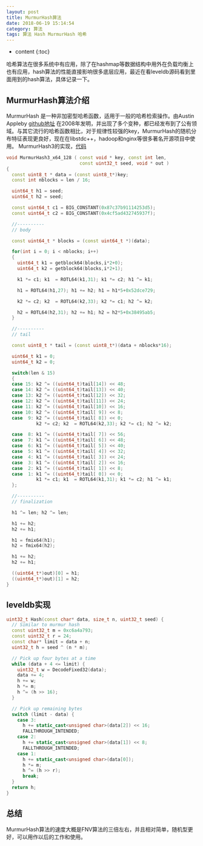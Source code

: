 ```yaml
---
layout: post
title: MurmurHash算法
date: 2018-06-19 15:14:54
category: 算法
tags: 算法 Hash MurmurHash 哈希
---
```

* content
{:toc}

哈希算法在很多系统中有应用，除了在hashmap等数据结构中用外在负载均衡上也有应用，hash算法的性能直接影响很多底层应用，最近在看leveldb源码看到里面用到的hash算法，具体记录一下。

## MurmurHash算法介绍

  MurmurHash 是一种非加密型哈希函数，适用于一般的哈希检索操作。由Austin Appleby [github地址](https://github.com/aappleby) 在2008年发明，并出现了多个变种，都已经发布到了公有领域。与其它流行的哈希函数相比，对于规律性较强的key，MurmurHash的随机分布特征表现更良好，现在在libstdc++，hadoop和nginx等很多著名开源项目中使用。
MurmurHash3的实现，[代码](https://github.com/aappleby/smhasher/blob/master/src/MurmurHash3.cpp)

```c++
void MurmurHash3_x64_128 ( const void * key, const int len,
                           const uint32_t seed, void * out )
{
  const uint8_t * data = (const uint8_t*)key;
  const int nblocks = len / 16;

  uint64_t h1 = seed;
  uint64_t h2 = seed;

  const uint64_t c1 = BIG_CONSTANT(0x87c37b91114253d5);
  const uint64_t c2 = BIG_CONSTANT(0x4cf5ad432745937f);

  //----------
  // body

  const uint64_t * blocks = (const uint64_t *)(data);

  for(int i = 0; i < nblocks; i++)
  {
    uint64_t k1 = getblock64(blocks,i*2+0);
    uint64_t k2 = getblock64(blocks,i*2+1);

    k1 *= c1; k1  = ROTL64(k1,31); k1 *= c2; h1 ^= k1;

    h1 = ROTL64(h1,27); h1 += h2; h1 = h1*5+0x52dce729;

    k2 *= c2; k2  = ROTL64(k2,33); k2 *= c1; h2 ^= k2;

    h2 = ROTL64(h2,31); h2 += h1; h2 = h2*5+0x38495ab5;
  }

  //----------
  // tail

  const uint8_t * tail = (const uint8_t*)(data + nblocks*16);

  uint64_t k1 = 0;
  uint64_t k2 = 0;

  switch(len & 15)
  {
  case 15: k2 ^= ((uint64_t)tail[14]) << 48;
  case 14: k2 ^= ((uint64_t)tail[13]) << 40;
  case 13: k2 ^= ((uint64_t)tail[12]) << 32;
  case 12: k2 ^= ((uint64_t)tail[11]) << 24;
  case 11: k2 ^= ((uint64_t)tail[10]) << 16;
  case 10: k2 ^= ((uint64_t)tail[ 9]) << 8;
  case  9: k2 ^= ((uint64_t)tail[ 8]) << 0;
           k2 *= c2; k2  = ROTL64(k2,33); k2 *= c1; h2 ^= k2;

  case  8: k1 ^= ((uint64_t)tail[ 7]) << 56;
  case  7: k1 ^= ((uint64_t)tail[ 6]) << 48;
  case  6: k1 ^= ((uint64_t)tail[ 5]) << 40;
  case  5: k1 ^= ((uint64_t)tail[ 4]) << 32;
  case  4: k1 ^= ((uint64_t)tail[ 3]) << 24;
  case  3: k1 ^= ((uint64_t)tail[ 2]) << 16;
  case  2: k1 ^= ((uint64_t)tail[ 1]) << 8;
  case  1: k1 ^= ((uint64_t)tail[ 0]) << 0;
           k1 *= c1; k1  = ROTL64(k1,31); k1 *= c2; h1 ^= k1;
  };

  //----------
  // finalization

  h1 ^= len; h2 ^= len;

  h1 += h2;
  h2 += h1;

  h1 = fmix64(h1);
  h2 = fmix64(h2);

  h1 += h2;
  h2 += h1;

  ((uint64_t*)out)[0] = h1;
  ((uint64_t*)out)[1] = h2;
}
``` 
## leveldb实现

```c++
uint32_t Hash(const char* data, size_t n, uint32_t seed) {
  // Similar to murmur hash
  const uint32_t m = 0xc6a4a793;
  const uint32_t r = 24;
  const char* limit = data + n;
  uint32_t h = seed ^ (n * m);

  // Pick up four bytes at a time
  while (data + 4 <= limit) {
    uint32_t w = DecodeFixed32(data);
    data += 4;
    h += w;
    h *= m;
    h ^= (h >> 16);
  }

  // Pick up remaining bytes
  switch (limit - data) {
    case 3:
      h += static_cast<unsigned char>(data[2]) << 16;
      FALLTHROUGH_INTENDED;
    case 2:
      h += static_cast<unsigned char>(data[1]) << 8;
      FALLTHROUGH_INTENDED;
    case 1:
      h += static_cast<unsigned char>(data[0]);
      h *= m;
      h ^= (h >> r);
      break;
  }
  return h;
}
```  

## 总结

MurmurHash算法的速度大概是FNV算法的三倍左右，并且相对简单，随机型更好，可以用作以后的工作和使用。

